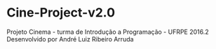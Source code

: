 # Cine-Project-v2.0
Projeto Cinema - turma de Introdução a Programação - UFRPE 2016.2
Desenvolvido por André Luiz Ribeiro Arruda
